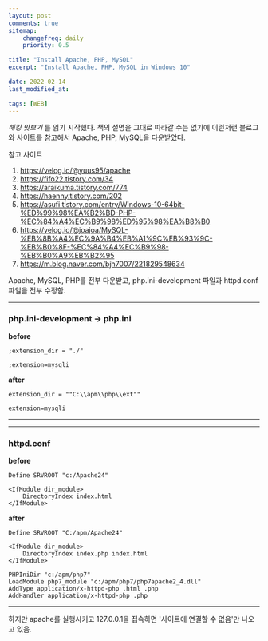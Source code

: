 ```yaml
---
layout: post
comments: true
sitemap:
    changefreq: daily
    priority: 0.5

title: "Install Apache, PHP, MySQL"
excerpt: "Install Apache, PHP, MySQL in Windows 10"

date: 2022-02-14
last_modified_at: 

tags: [WEB]
---
```


_해킹 맛보기_ 를 읽기 시작했다. 책의 설명을 그대로 따라갈 수는 없기에 이런저런 블로그와 사이트를 참고해서 Apache, PHP, MySQL을 다운받았다.

참고 사이트
1. https://velog.io/@yuus95/apache
2. https://fifo22.tistory.com/34
3. https://araikuma.tistory.com/774
4. https://haenny.tistory.com/202
5. https://asufi.tistory.com/entry/Windows-10-64bit-%ED%99%98%EA%B2%BD-PHP-%EC%84%A4%EC%B9%98%ED%95%98%EA%B8%B0
6. https://velog.io/@joajoa/MySQL-%EB%8B%A4%EC%9A%B4%EB%A1%9C%EB%93%9C-%EB%B0%8F-%EC%84%A4%EC%B9%98-%EB%B0%A9%EB%B2%95
7. https://m.blog.naver.com/bjh7007/221829548634

Apache, MySQL, PHP를 전부 다운받고, php.ini-development 파일과 httpd.conf 파일을 전부 수정함.

---
### php.ini-development -> php.ini
  
**before**
```
;extension_dir = "./"

;extension=mysqli
```
  
**after**
```
extension_dir = ""C:\\apm\\php\\ext""

extension=mysqli
```  
---

---
### httpd.conf
  
**before**
```
Define SRVROOT "c:/Apache24"

<IfModule dir_module>
    DirectoryIndex index.html
</IfModule>
```
  
**after**
```
Define SRVROOT "C:/apm/Apache24"

<IfModule dir_module>
    DirectoryIndex index.php index.html
</IfModule>

PHPIniDir "c:/apm/php7"
LoadModule php7_module "c:/apm/php7/php7apache2_4.dll"
AddType application/x-httpd-php .html .php
AddHandler application/x-httpd-php .php
```  
---

하지만 apache를 실행시키고 127.0.0.1을 접속하면 '사이트에 연결할 수 없음'만 나오고 있음.